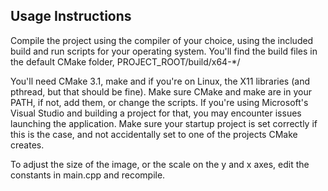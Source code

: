 ## Usage Instructions

Compile the project using the compiler of your choice, using the included build and run scripts for your operating system.
You'll find the build files in the default CMake folder, PROJECT_ROOT/build/x64-*/

You'll need CMake 3.1, make and if you're on Linux, the X11 libraries (and pthread, but that should be fine).
Make sure CMake and make are in your PATH, if not, add them, or change the scripts.
If you're using Microsoft's Visual Studio and building a project for that, you may encounter issues launching the application. Make sure
your startup project is set correctly if this is the case, and not accidentally set to one of the projects CMake creates.

To adjust the size of the image, or the scale on the y and x axes, edit the constants in main.cpp and recompile.
